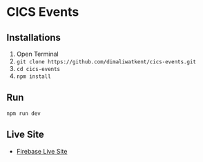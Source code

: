 # CICS Events

## Installations

1. Open Terminal
2. `git clone https://github.com/dimaliwatkent/cics-events.git`
3. `cd cics-events`
4. `npm install`

## Run

`npm run dev`

## Live Site

- [Firebase Live Site](https://cics-events.web.app/)
